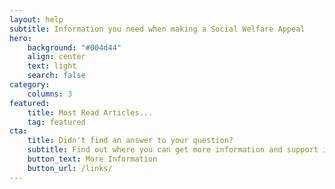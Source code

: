 ```yaml
---
layout: help
subtitle: Information you need when making a Social Welfare Appeal
hero:
    background: "#004d44"
    align: center
    text: light
    search: false
category:
    columns: 3
featured:
    title: Most Read Articles...
    tag: featured
cta:
    title: Didn't find an answer to your question?
    subtitle: Find out where you can get more information and support in making your Appeal
    button_text: More Information   
    button_url: /links/      
---
```

